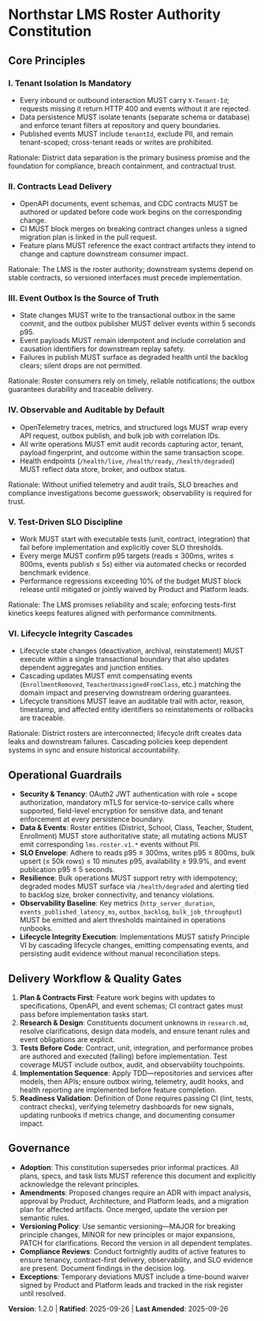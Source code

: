 <!--
Sync Impact Report
Version change: 1.1.0 → 1.2.0
Modified principles:
- Operational Guardrails (refer to new lifecycle principle)
- Lifecycle Integrity Cascades (new core principle)
Added sections:
- Core Principle VI — Lifecycle Integrity Cascades
Removed sections:
- None
Templates requiring updates:
- ✅ .specify/templates/plan-template.md
- ✅ .specify/templates/tasks-template.md
Follow-up TODOs:
- None
-->

# Northstar LMS Roster Authority Constitution

## Core Principles

### I. Tenant Isolation Is Mandatory

- Every inbound or outbound interaction MUST carry `X-Tenant-Id`; requests missing it return HTTP 400 and events without it are rejected.
- Data persistence MUST isolate tenants (separate schema or database) and enforce tenant filters at repository and query boundaries.
- Published events MUST include `tenantId`, exclude PII, and remain tenant-scoped; cross-tenant reads or writes are prohibited.

Rationale: District data separation is the primary business promise and the foundation for compliance, breach containment, and contractual trust.

### II. Contracts Lead Delivery

- OpenAPI documents, event schemas, and CDC contracts MUST be authored or updated before code work begins on the corresponding change.
- CI MUST block merges on breaking contract changes unless a signed migration plan is linked in the pull request.
- Feature plans MUST reference the exact contract artifacts they intend to change and capture downstream consumer impact.

Rationale: The LMS is the roster authority; downstream systems depend on stable contracts, so versioned interfaces must precede implementation.

### III. Event Outbox Is the Source of Truth

- State changes MUST write to the transactional outbox in the same commit, and the outbox publisher MUST deliver events within 5 seconds p95.
- Event payloads MUST remain idempotent and include correlation and causation identifiers for downstream replay safety.
- Failures in publish MUST surface as degraded health until the backlog clears; silent drops are not permitted.

Rationale: Roster consumers rely on timely, reliable notifications; the outbox guarantees durability and traceable delivery.

### IV. Observable and Auditable by Default

- OpenTelemetry traces, metrics, and structured logs MUST wrap every API request, outbox publish, and bulk job with correlation IDs.
- All write operations MUST emit audit records capturing actor, tenant, payload fingerprint, and outcome within the same transaction scope.
- Health endpoints (`/health/live`, `/health/ready`, `/health/degraded`) MUST reflect data store, broker, and outbox status.

Rationale: Without unified telemetry and audit trails, SLO breaches and compliance investigations become guesswork; observability is required for trust.

### V. Test-Driven SLO Discipline

- Work MUST start with executable tests (unit, contract, integration) that fail before implementation and explicitly cover SLO thresholds.
- Every merge MUST confirm p95 targets (reads ≤ 300ms, writes ≤ 800ms, events publish ≤ 5s) either via automated checks or recorded benchmark evidence.
- Performance regressions exceeding 10% of the budget MUST block release until mitigated or jointly waived by Product and Platform leads.

Rationale: The LMS promises reliability and scale; enforcing tests-first kinetics keeps features aligned with performance commitments.

### VI. Lifecycle Integrity Cascades

- Lifecycle state changes (deactivation, archival, reinstatement) MUST execute within a single transactional boundary that also updates dependent aggregates and junction entities.
- Cascading updates MUST emit compensating events (`EnrollmentRemoved`, `TeacherUnassignedFromClass`, etc.) matching the domain impact and preserving downstream ordering guarantees.
- Lifecycle transitions MUST leave an auditable trail with actor, reason, timestamp, and affected entity identifiers so reinstatements or rollbacks are traceable.

Rationale: District rosters are interconnected; lifecycle drift creates data leaks and downstream failures. Cascading policies keep dependent systems in sync and ensure historical accountability.

## Operational Guardrails

- **Security & Tenancy**: OAuth2 JWT authentication with role + scope authorization, mandatory mTLS for service-to-service calls where supported, field-level encryption for sensitive data, and tenant enforcement at every persistence boundary.
- **Data & Events**: Roster entities (District, School, Class, Teacher, Student, Enrollment) MUST store authoritative state; all mutating actions MUST emit corresponding `lms.roster.v1.*` events without PII.
- **SLO Envelope**: Adhere to reads p95 ≤ 300ms, writes p95 ≤ 800ms, bulk upsert (≤ 50k rows) ≤ 10 minutes p95, availability ≥ 99.9%, and event publication p95 ≤ 5 seconds.
- **Resilience**: Bulk operations MUST support retry with idempotency; degraded modes MUST surface via `/health/degraded` and alerting tied to backlog size, broker connectivity, and tenancy violations.
- **Observability Baseline**: Key metrics (`http_server_duration`, `events_published_latency_ms`, `outbox_backlog`, `bulk_job_throughput`) MUST be emitted and alert thresholds maintained in operations runbooks.
- **Lifecycle Integrity Execution**: Implementations MUST satisfy Principle VI by cascading lifecycle changes, emitting compensating events, and persisting audit evidence without manual reconciliation steps.

## Delivery Workflow & Quality Gates

1. **Plan & Contracts First**: Feature work begins with updates to specifications, OpenAPI, and event schemas; CI contract gates must pass before implementation tasks start.
2. **Research & Design**: Constituents document unknowns in `research.md`, resolve clarifications, design data models, and ensure tenant rules and event obligations are explicit.
3. **Tests Before Code**: Contract, unit, integration, and performance probes are authored and executed (failing) before implementation. Test coverage MUST include outbox, audit, and observability touchpoints.
4. **Implementation Sequence**: Apply TDD—repositories and services after models, then APIs; ensure outbox wiring, telemetry, audit hooks, and health reporting are implemented before feature completion.
5. **Readiness Validation**: Definition of Done requires passing CI (lint, tests, contract checks), verifying telemetry dashboards for new signals, updating runbooks if metrics change, and documenting consumer impact.

## Governance

- **Adoption**: This constitution supersedes prior informal practices. All plans, specs, and task lists MUST reference this document and explicitly acknowledge the relevant principles.
- **Amendments**: Proposed changes require an ADR with impact analysis, approval by Product, Architecture, and Platform leads, and a migration plan for affected artifacts. Once merged, update the version per semantic rules.
- **Versioning Policy**: Use semantic versioning—MAJOR for breaking principle changes, MINOR for new principles or major expansions, PATCH for clarifications. Record the version in all dependent templates.
- **Compliance Reviews**: Conduct fortnightly audits of active features to ensure tenancy, contract-first delivery, observability, and SLO evidence are present. Document findings in the decision log.
- **Exceptions**: Temporary deviations MUST include a time-bound waiver signed by Product and Platform leads and tracked in the risk register until resolved.

**Version**: 1.2.0 | **Ratified**: 2025-09-26 | **Last Amended**: 2025-09-26
